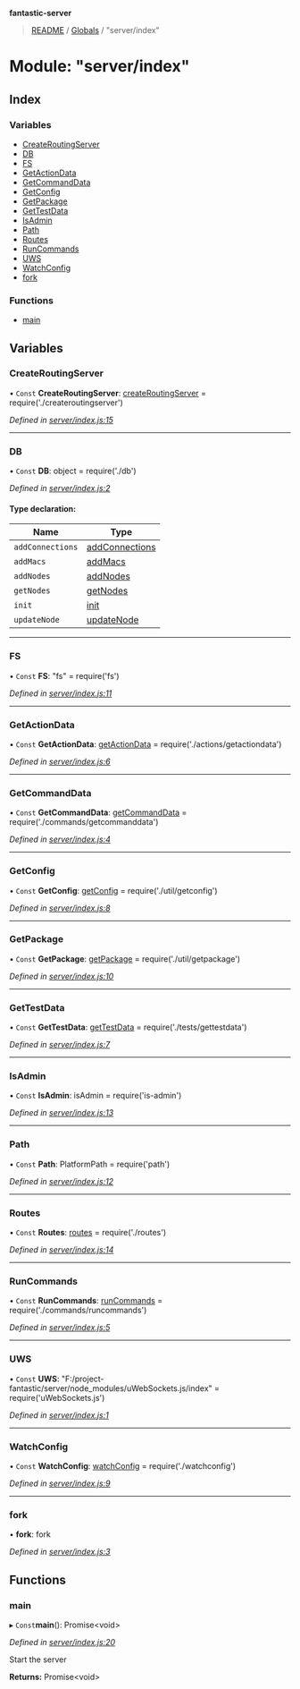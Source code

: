 **fantastic-server**

> [README](../README.md) / [Globals](../globals.md) / "server/index"

# Module: "server/index"

## Index

### Variables

* [CreateRoutingServer](_server_index_.md#createroutingserver)
* [DB](_server_index_.md#db)
* [FS](_server_index_.md#fs)
* [GetActionData](_server_index_.md#getactiondata)
* [GetCommandData](_server_index_.md#getcommanddata)
* [GetConfig](_server_index_.md#getconfig)
* [GetPackage](_server_index_.md#getpackage)
* [GetTestData](_server_index_.md#gettestdata)
* [IsAdmin](_server_index_.md#isadmin)
* [Path](_server_index_.md#path)
* [Routes](_server_index_.md#routes)
* [RunCommands](_server_index_.md#runcommands)
* [UWS](_server_index_.md#uws)
* [WatchConfig](_server_index_.md#watchconfig)
* [fork](_server_index_.md#fork)

### Functions

* [main](_server_index_.md#main)

## Variables

### CreateRoutingServer

• `Const` **CreateRoutingServer**: [createRoutingServer](_server_createroutingserver_.md#createroutingserver) = require('./createroutingserver')

*Defined in [server/index.js:15](https://github.com/besimorhino/project-fantastic/blob/a9b4b41/server/index.js#L15)*

___

### DB

• `Const` **DB**: object = require('./db')

*Defined in [server/index.js:2](https://github.com/besimorhino/project-fantastic/blob/a9b4b41/server/index.js#L2)*

#### Type declaration:

Name | Type |
------ | ------ |
`addConnections` | [addConnections](_server_db_addconnections_index_.md#addconnections) |
`addMacs` | [addMacs](_server_db_addmacs_.md#addmacs) |
`addNodes` | [addNodes](_server_db_addnodes_index_.md#addnodes) |
`getNodes` | [getNodes](_server_db_getnodes_index_.md#getnodes) |
`init` | [init](_server_db_index_.md#init) |
`updateNode` | [updateNode](_server_db_updatenode_.md#updatenode) |

___

### FS

• `Const` **FS**: "fs" = require('fs')

*Defined in [server/index.js:11](https://github.com/besimorhino/project-fantastic/blob/a9b4b41/server/index.js#L11)*

___

### GetActionData

• `Const` **GetActionData**: [getActionData](_server_actions_getactiondata_.md#getactiondata) = require('./actions/getactiondata')

*Defined in [server/index.js:6](https://github.com/besimorhino/project-fantastic/blob/a9b4b41/server/index.js#L6)*

___

### GetCommandData

• `Const` **GetCommandData**: [getCommandData](_server_commands_getcommanddata_.md#getcommanddata) = require('./commands/getcommanddata')

*Defined in [server/index.js:4](https://github.com/besimorhino/project-fantastic/blob/a9b4b41/server/index.js#L4)*

___

### GetConfig

• `Const` **GetConfig**: [getConfig](_server_util_getconfig_.md#getconfig) = require('./util/getconfig')

*Defined in [server/index.js:8](https://github.com/besimorhino/project-fantastic/blob/a9b4b41/server/index.js#L8)*

___

### GetPackage

• `Const` **GetPackage**: [getPackage](_server_util_getpackage_.md#getpackage) = require('./util/getpackage')

*Defined in [server/index.js:10](https://github.com/besimorhino/project-fantastic/blob/a9b4b41/server/index.js#L10)*

___

### GetTestData

• `Const` **GetTestData**: [getTestData](_server_tests_gettestdata_.md#gettestdata) = require('./tests/gettestdata')

*Defined in [server/index.js:7](https://github.com/besimorhino/project-fantastic/blob/a9b4b41/server/index.js#L7)*

___

### IsAdmin

• `Const` **IsAdmin**: isAdmin = require('is-admin')

*Defined in [server/index.js:13](https://github.com/besimorhino/project-fantastic/blob/a9b4b41/server/index.js#L13)*

___

### Path

• `Const` **Path**: PlatformPath = require('path')

*Defined in [server/index.js:12](https://github.com/besimorhino/project-fantastic/blob/a9b4b41/server/index.js#L12)*

___

### Routes

• `Const` **Routes**: [routes](_server_routes_index_.md#routes) = require('./routes')

*Defined in [server/index.js:14](https://github.com/besimorhino/project-fantastic/blob/a9b4b41/server/index.js#L14)*

___

### RunCommands

• `Const` **RunCommands**: [runCommands](_server_commands_runcommands_index_.md#runcommands) = require('./commands/runcommands')

*Defined in [server/index.js:5](https://github.com/besimorhino/project-fantastic/blob/a9b4b41/server/index.js#L5)*

___

### UWS

• `Const` **UWS**: "F:/project-fantastic/server/node_modules/uWebSockets.js/index" = require('uWebSockets.js')

*Defined in [server/index.js:1](https://github.com/besimorhino/project-fantastic/blob/a9b4b41/server/index.js#L1)*

___

### WatchConfig

• `Const` **WatchConfig**: [watchConfig](_server_watchconfig_.md#watchconfig) = require('./watchconfig')

*Defined in [server/index.js:9](https://github.com/besimorhino/project-fantastic/blob/a9b4b41/server/index.js#L9)*

___

### fork

•  **fork**: fork

*Defined in [server/index.js:3](https://github.com/besimorhino/project-fantastic/blob/a9b4b41/server/index.js#L3)*

## Functions

### main

▸ `Const`**main**(): Promise\<void>

*Defined in [server/index.js:20](https://github.com/besimorhino/project-fantastic/blob/a9b4b41/server/index.js#L20)*

Start the server

**Returns:** Promise\<void>
